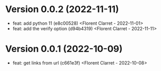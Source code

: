 # Version 0.0.2 (2022-11-11)
- feat: add python 11 (e8c00528) <Florent Clarret - 2022-11-01>
- feat: add the verify option (d94b4319) <Florent Clarret - 2022-11-11>

# Version 0.0.1 (2022-10-09)
- feat: get links from url (c661e3f) <Florent Clarret - 2022-10-08>
